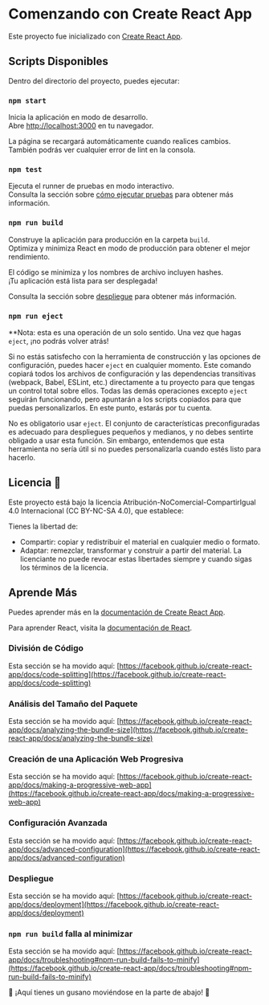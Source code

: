 # Comenzando con Create React App

Este proyecto fue inicializado con [Create React App](https://github.com/facebook/create-react-app).

## Scripts Disponibles

Dentro del directorio del proyecto, puedes ejecutar:

### `npm start`

Inicia la aplicación en modo de desarrollo.\
Abre [http://localhost:3000](http://localhost:3000) en tu navegador.

La página se recargará automáticamente cuando realices cambios.\
También podrás ver cualquier error de lint en la consola.

### `npm test`

Ejecuta el runner de pruebas en modo interactivo.\
Consulta la sección sobre [cómo ejecutar pruebas](https://facebook.github.io/create-react-app/docs/running-tests) para obtener más información.

### `npm run build`

Construye la aplicación para producción en la carpeta `build`.\
Optimiza y minimiza React en modo de producción para obtener el mejor rendimiento.

El código se minimiza y los nombres de archivo incluyen hashes.\
¡Tu aplicación está lista para ser desplegada!

Consulta la sección sobre [despliegue](https://facebook.github.io/create-react-app/docs/deployment) para obtener más información.

### `npm run eject`

**Nota: esta es una operación de un solo sentido. Una vez que hagas `eject`, ¡no podrás volver atrás!

Si no estás satisfecho con la herramienta de construcción y las opciones de configuración, puedes hacer `eject` en cualquier momento. Este comando copiará todos los archivos de configuración y las dependencias transitivas (webpack, Babel, ESLint, etc.) directamente a tu proyecto para que tengas un control total sobre ellos. Todas las demás operaciones excepto `eject` seguirán funcionando, pero apuntarán a los scripts copiados para que puedas personalizarlos. En este punto, estarás por tu cuenta.

No es obligatorio usar `eject`. El conjunto de características preconfiguradas es adecuado para despliegues pequeños y medianos, y no debes sentirte obligado a usar esta función. Sin embargo, entendemos que esta herramienta no sería útil si no puedes personalizarla cuando estés listo para hacerlo.

## Licencia 📄

Este proyecto está bajo la licencia Atribución-NoComercial-CompartirIgual 4.0 Internacional (CC BY-NC-SA 4.0), que establece:

Tienes la libertad de:
- Compartir: copiar y redistribuir el material en cualquier medio o formato.
- Adaptar: remezclar, transformar y construir a partir del material.
La licenciante no puede revocar estas libertades siempre y cuando sigas los términos de la licencia.

## Aprende Más

Puedes aprender más en la [documentación de Create React App](https://facebook.github.io/create-react-app/docs/getting-started).

Para aprender React, visita la [documentación de React](https://reactjs.org/).

### División de Código

Esta sección se ha movido aquí: [https://facebook.github.io/create-react-app/docs/code-splitting](https://facebook.github.io/create-react-app/docs/code-splitting)

### Análisis del Tamaño del Paquete

Esta sección se ha movido aquí: [https://facebook.github.io/create-react-app/docs/analyzing-the-bundle-size](https://facebook.github.io/create-react-app/docs/analyzing-the-bundle-size)

### Creación de una Aplicación Web Progresiva

Esta sección se ha movido aquí: [https://facebook.github.io/create-react-app/docs/making-a-progressive-web-app](https://facebook.github.io/create-react-app/docs/making-a-progressive-web-app)

### Configuración Avanzada

Esta sección se ha movido aquí: [https://facebook.github.io/create-react-app/docs/advanced-configuration](https://facebook.github.io/create-react-app/docs/advanced-configuration)

### Despliegue

Esta sección se ha movido aquí: [https://facebook.github.io/create-react-app/docs/deployment](https://facebook.github.io/create-react-app/docs/deployment)

### `npm run build` falla al minimizar

Esta sección se ha movido aquí: [https://facebook.github.io/create-react-app/docs/troubleshooting#npm-run-build-fails-to-minify](https://facebook.github.io/create-react-app/docs/troubleshooting#npm-run-build-fails-to-minify)

🐛 ¡Aquí tienes un gusano moviéndose en la parte de abajo! 🐛
